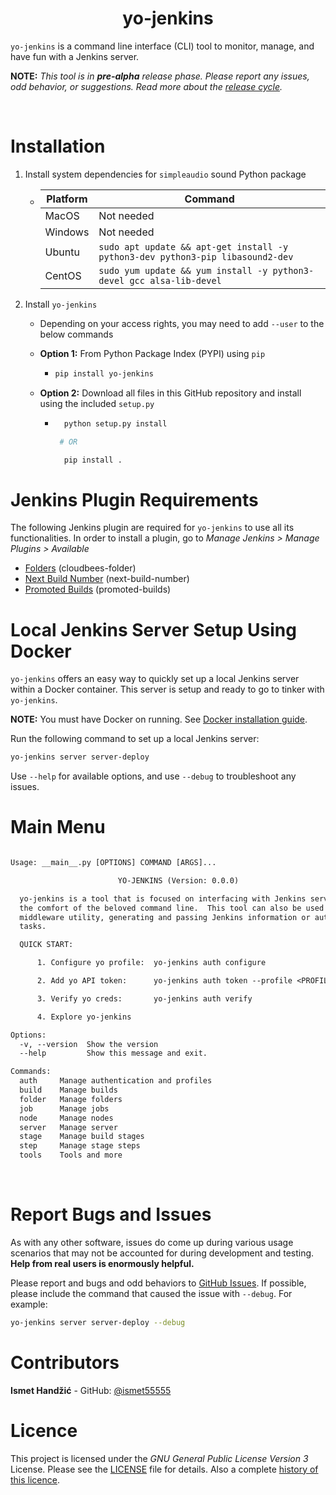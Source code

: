 <h1 align="center">yo-jenkins</h1>

<!-- [![Testing, Building, and Publishing](https://github.com/ismet55555/yo-jenkins/actions/workflows/test-build-publish.yml/badge.svg?branch=main)](https://github.com/ismet55555/yo-jenkins/actions/workflows/test-build-publish.yml) -->

`yo-jenkins` is a command line interface (CLI) tool to monitor, manage, and have fun with a Jenkins server.  

**NOTE:** *This tool is in **pre-alpha** release phase. Please report any issues, odd behavior, or suggestions. Read more about the [release cycle](https://en.wikipedia.org/wiki/Software_release_life_cycle).*

&nbsp;

# Installation

1. Install system dependencies for `simpleaudio` sound Python package
   - | Platform 	| Command                                                                        	|
     |----------	|--------------------------------------------------------------------------------	|
     | MacOS    	| Not needed                                                                     	|
     | Windows  	| Not needed                                                                     	|
     | Ubuntu   	| `sudo apt update && apt-get install -y python3-dev python3-pip libasound2-dev` 	|
     | CentOS   	| `sudo yum update && yum install -y python3-devel gcc alsa-lib-devel`           	|


2. Install `yo-jenkins`
    - Depending on your access rights, you may need to add `--user` to the below commands
    - **Option 1:** From Python Package Index (PYPI) using `pip`
      - ```bash
        pip install yo-jenkins
        ```

   - **Option 2:** Download all files in this GitHub repository and install using the included `setup.py`
     - ```bash
         python setup.py install

        # OR

         pip install .
         ```

# Jenkins Plugin Requirements

The following Jenkins plugin are required for `yo-jenkins` to use all its functionalities. In order to install a plugin, go to *Manage Jenkins > Manage Plugins > Available*
- [Folders](https://plugins.jenkins.io/cloudbees-folder/) (cloudbees-folder)
- [Next Build Number](https://plugins.jenkins.io/next-build-number/) (next-build-number)
- [Promoted Builds](https://plugins.jenkins.io/promoted-builds/) (promoted-builds)

# Local Jenkins Server Setup Using Docker

`yo-jenkins` offers an easy way to quickly set up a local Jenkins server within a Docker container. This server is setup and ready to go to tinker with `yo-jenkins`. 

**NOTE:** You must have Docker on running. See [Docker installation guide](dev_things\docker.md).

Run the following command to set up a local Jenkins server:
```bash
yo-jenkins server server-deploy
```

Use `--help` for available options, and use `--debug` to troubleshoot any issues.

# Main Menu

```txt

Usage: __main__.py [OPTIONS] COMMAND [ARGS]...

                        YO-JENKINS (Version: 0.0.0) 

  yo-jenkins is a tool that is focused on interfacing with Jenkins server from
  the comfort of the beloved command line.  This tool can also be used as a
  middleware utility, generating and passing Jenkins information or automating
  tasks.

  QUICK START:

      1. Configure yo profile:  yo-jenkins auth configure

      2. Add yo API token:      yo-jenkins auth token --profile <PROFILE>

      3. Verify yo creds:       yo-jenkins auth verify

      4. Explore yo-jenkins

Options:
  -v, --version  Show the version
  --help         Show this message and exit.

Commands:
  auth     Manage authentication and profiles
  build    Manage builds
  folder   Manage folders
  job      Manage jobs
  node     Manage nodes
  server   Manage server
  stage    Manage build stages
  step     Manage stage steps
  tools    Tools and more

```

&nbsp;

# Report Bugs and Issues
As with any other software, issues do come up during various usage scenarios that may not be accounted for during development and testing. **Help from real users is enormously helpful.**

Please report and bugs and odd behaviors to [GitHub Issues](https://github.com/ismet55555/yo-jenkins/issues/new?assignees=&labels=&template=bug_report.md&title=). If possible, please include the command that caused the issue with `--debug`. For example:

```bash
yo-jenkins server server-deploy --debug
```

# Contributors
**Ismet Handžić** - GitHub: [@ismet55555](https://github.com/ismet55555)


# Licence
This project is licensed under the *GNU General Public License Version 3* License. Please see the [LICENSE](LICENSE) file for details. Also a complete [history of this licence](https://en.wikipedia.org/wiki/GNU_General_Public_License).